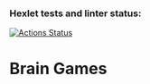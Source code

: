 ### Hexlet tests and linter status:
[![Actions Status](https://github.com/Kostik2764/frontend-project-44/actions/workflows/hexlet-check.yml/badge.svg)](https://github.com/Maxxx1ne/frontend-project-44/actions)
# Brain Games
